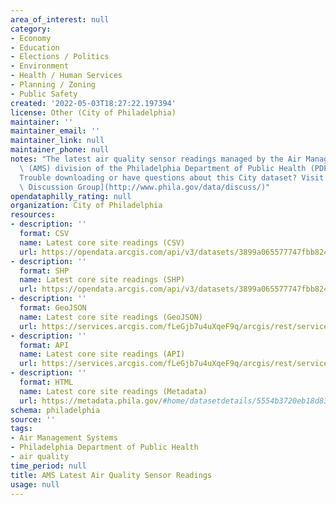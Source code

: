```yaml
---
area_of_interest: null
category:
- Economy
- Education
- Elections / Politics
- Environment
- Health / Human Services
- Planning / Zoning
- Public Safety
created: '2022-05-03T18:27:22.197394'
license: Other (City of Philadelphia)
maintainer: ''
maintainer_email: ''
maintainer_link: null
maintainer_phone: null
notes: "The latest air quality sensor readings managed by the Air Management Systems\
  \ (AMS) division of the Philadelphia Department of Public Health (PDPH)\r\n\r\n\
  Trouble downloading or have questions about this City dataset? Visit the [OpenDataPhilly\
  \ Discussion Group](http://www.phila.gov/data/discuss/)"
opendataphilly_rating: null
organization: City of Philadelphia
resources:
- description: ''
  format: CSV
  name: Latest core site readings (CSV)
  url: https://opendata.arcgis.com/api/v3/datasets/3899a065577747fbb824f0a21afc2e7c_0/downloads/data?format=csv&spatialRefId=4326
- description: ''
  format: SHP
  name: Latest core site readings (SHP)
  url: https://opendata.arcgis.com/api/v3/datasets/3899a065577747fbb824f0a21afc2e7c_0/downloads/data?format=shp&spatialRefId=4326
- description: ''
  format: GeoJSON
  name: Latest core site readings (GeoJSON)
  url: https://services.arcgis.com/fLeGjb7u4uXqeF9q/arcgis/rest/services/LATEST_CORE_SITE_READINGS/FeatureServer/0/query?outFields=*&where=1%3D1&f=geojson
- description: ''
  format: API
  name: Latest core site readings (API)
  url: https://services.arcgis.com/fLeGjb7u4uXqeF9q/arcgis/rest/services/LATEST_CORE_SITE_READINGS/FeatureServer/0/query?outFields=*&where=1%3D1
- description: ''
  format: HTML
  name: Latest core site readings (Metadata)
  url: https://metadata.phila.gov/#home/datasetdetails/5554b3720eb18d837ab45ae2/representationdetails/626ae9dc25c384001f0247cd/
schema: philadelphia
source: ''
tags:
- Air Management Systems
- Philadelphia Department of Public Health
- air quality
time_period: null
title: AMS Latest Air Quality Sensor Readings
usage: null
---
```

